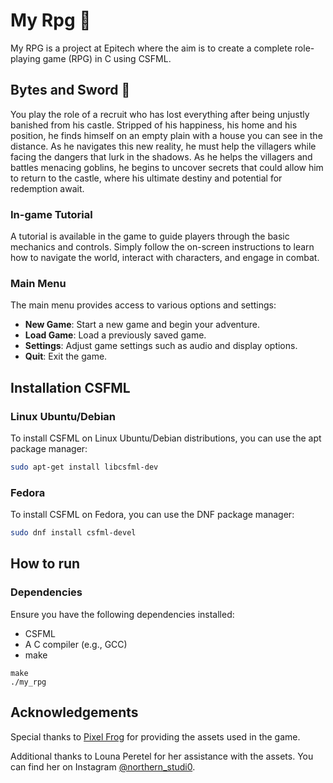 # My Rpg 🎯

My RPG is a project at Epitech where the aim is to create a complete role-playing game (RPG) in C using CSFML.

## Bytes and Sword 👑

You play the role of a recruit who has lost everything after being unjustly banished from his castle. Stripped of his happiness, his home and his position, he finds himself on an empty plain with a house you can see in the distance.
As he navigates this new reality, he must help the villagers while facing the dangers that lurk in the shadows. As he helps the villagers and battles menacing goblins, he begins to uncover secrets that could allow him to return to the castle, where his ultimate destiny and potential for redemption await.

### In-game Tutorial

A tutorial is available in the game to guide players through the basic mechanics and controls. Simply follow the on-screen instructions to learn how to navigate the world, interact with characters, and engage in combat.

### Main Menu

The main menu provides access to various options and settings:

- **New Game**: Start a new game and begin your adventure.
- **Load Game**: Load a previously saved game.
- **Settings**: Adjust game settings such as audio and display options.
- **Quit**: Exit the game.


## Installation CSFML

### Linux Ubuntu/Debian

To install CSFML on Linux Ubuntu/Debian distributions, you can use the apt package manager:

```sh
sudo apt-get install libcsfml-dev
```
### Fedora

To install CSFML on Fedora, you can use the DNF package manager:

```sh
sudo dnf install csfml-devel
```

## How to run
### Dependencies

Ensure you have the following dependencies installed:

- CSFML
- A C compiler (e.g., GCC)
- make

```
make
./my_rpg
```
## Acknowledgements

Special thanks to [Pixel Frog](https://pixelfrog-assets.itch.io/tiny-swords) for providing the assets used in the game.

Additional thanks to Louna Peretel for her assistance with the assets. You can find her on Instagram [@northern_studi0](https://www.instagram.com/northern_studi0/).

